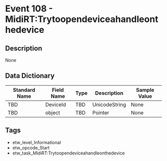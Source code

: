 # Event 108 - MidiRT:Trytoopendeviceahandleonthedevice

## Description
None

## Data Dictionary
|Standard Name|Field Name|Type|Description|Sample Value|
|---|---|---|---|---|
|TBD|DeviceId|TBD|UnicodeString|None|None|
|TBD|object|TBD|Pointer|None|None|

## Tags
* etw_level_Informational
* etw_opcode_Start
* etw_task_MidiRT:Trytoopendeviceahandleonthedevice